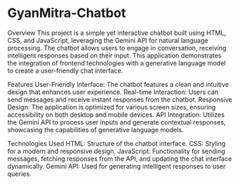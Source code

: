 # GyanMitra-Chatbot
Overview
This project is a simple yet interactive chatbot built using HTML, CSS, and JavaScript, leveraging the Gemini API for natural language processing. The chatbot allows users to engage in conversation, receiving intelligent responses based on their input. This application demonstrates the integration of frontend technologies with a generative language model to create a user-friendly chat interface.

Features
User-Friendly Interface: The chatbot features a clean and intuitive design that enhances user experience.
Real-time Interaction: Users can send messages and receive instant responses from the chatbot.
Responsive Design: The application is optimized for various screen sizes, ensuring accessibility on both desktop and mobile devices.
API Integration: Utilizes the Gemini API to process user inputs and generate contextual responses, showcasing the capabilities of generative language models.

Technologies Used
HTML: Structure of the chatbot interface.
CSS: Styling for a modern and responsive design.
JavaScript: Functionality for sending messages, fetching responses from the API, and updating the chat interface dynamically.
Gemini API: Used for generating intelligent responses to user queries.
